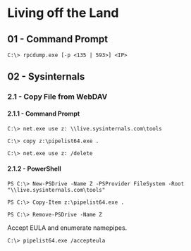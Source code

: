 # Living off the Land

## 01 - Command Prompt

```
C:\> rpcdump.exe [-p <135 | 593>] <IP>
```

## 02 - Sysinternals

### 2.1 - Copy File from WebDAV

#### 2.1.1 - Command Prompt

```
C:\> net.exe use z: \\live.sysinternals.com\tools

C:\> copy z:\pipelist64.exe .

C:\> net.exe use z: /delete
```

#### 2.1.2 - PowerShell

```
PS C:\> New-PSDrive -Name Z -PSProvider FileSystem -Root "\\live.sysinternals.com\tools"

PS C:\> Copy-Item z:\pipelist64.exe .

PS C:\> Remove-PSDrive -Name Z
```

Accept EULA and enumerate namepipes.

```
C:\> pipelist64.exe /accepteula
```